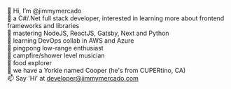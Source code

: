 👋 Hi, I’m @jimmymercado  
👀 a C#/.Net full stack developer, interested in learning more about frontend frameworks and libraries  
🥇 mastering NodeJS, ReactJS, Gatsby, Next and Python  
🥅 learning DevOps collab in AWS and Azure  
🏓 pingpong low-range enthusiast  
🎸 campfire/shower level musician  
🍝 food explorer  
🐶 we have a Yorkie named Cooper (he's from CUPERtino, CA)  
📫 Say 'Hi' at developer@jimmymercado.com  


